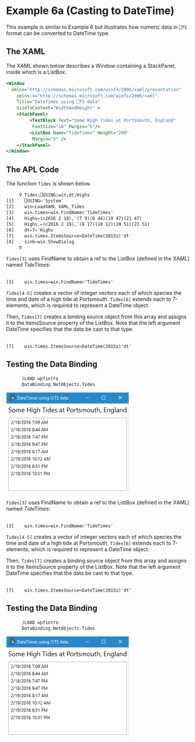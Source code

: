 <h1 class="heading"><span class="name">Example 6a (Casting to DateTime)</span></h1>

This example is similar to Example 6 but illustrates how numeric data in `⎕TS` format can be converted to  DateTime type.

## The XAML

The XAML shown below describes a Window containing a StackPanel, inside which is a ListBox.
```xml
<Window
  xmlns="http://schemas.microsoft.com/winfx/2006/xaml/presentation"
    xmlns:x="http://schemas.microsoft.com/winfx/2006/xaml"
    Title="DateTimes using ⎕TS data"
    SizeToContent="WidthAndHeight" >
    <StackPanel>
         <TextBlock Text="Some High Tides at Portsmouth, England"
          FontSize="18" Margin="5"/>
         <ListBox Name="TideTimes" Height="200"
          Margin="5" />
    </StackPanel>
</Window>
```

## The APL Code

The function `Tides` is shown below.
```apl
     ∇ Tides;⎕USING;win;dt;Highs
[1]    ⎕USING←'System'
[2]    win←LoadXAML XAML_Tides
[3]    win.times←win.FindName⊂'TideTimes'
[4]    Highs←(⊂2016 2 18),¨(7 9)(8 44)(19 47)(21 47)
[5]    Highs,←(⊂2016 2 19),¨(8 17)(10 12)(20 51)(22 51)
[6]    dt←7↑¨Highs
[7]    win.times.ItemsSource←DateTime(2015⌶)'dt'
[8]    sink←win.ShowDialog
     ∇

```

`Tides[3]` uses FindName to obtain a ref to the ListBox (defined in the XAML) named *TideTimes*:
```apl

[3]    win.times←win.FindName⊂'TideTimes'
```

`Tides[4-5]` creates a vector of integer vectors each of which species the time and date of a high tide at Portsmouth. `Tides[6]` extends each to 7-elements, which is required to represent a DateTime object.

Then, `Tides[7]` creates a binding source object from this array and assigns it to the ItemsSource property of the ListBox. Note that the left argument DateTime specifies that the data be cast to that type.
```apl

[7]    win.times.ItemsSource←DateTime(2015⌶)'dt'
```

## Testing the Data Binding
```apl
      )LOAD wpfintro
      DataBinding.NetObjects.Tides
```

![](../../img/tides.png)

`Tides[3]` uses FindName to obtain a ref to the ListBox (defined in the XAML) named *TideTimes*:
```apl

[3]    win.times←win.FindName⊂'TideTimes'
```

`Tides[4-5]` creates a vector of integer vectors each of which species the time and date of a high tide at Portsmouth. `Tides[6]` extends each to 7-elements, which is required to represent a DateTime object.

Then, `Tides[7]` creates a binding source object from this array and assigns it to the ItemsSource property of the ListBox. Note that the left argument DateTime specifies that the data be cast to that type.
```apl

[7]    win.times.ItemsSource←DateTime(2015⌶)'dt'
```

## Testing the Data Binding
```apl
      )LOAD wpfintro
      DataBinding.NetObjects.Tides
```

![](../../img/tides.png)
